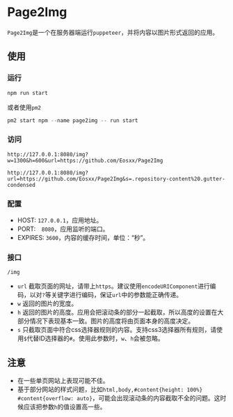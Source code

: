 # Page2Img

`Page2Img`是一个在服务器端运行`puppeteer`，并将内容以图片形式返回的应用。

## 使用

### 运行

```javascript
npm run start
```

或者使用`pm2`
```javascript
pm2 start npm --name page2img -- run start
```

### 访问

`http://127.0.0.1:8080/img?w=1300&h=600&url=https://github.com/Eosxx/Page2Img`

`http://127.0.0.1:8080/img?url=https://github.com/Eosxx/Page2Img&s=.repository-content%20.gutter-condensed`

### 配置

- HOST: `127.0.0.1`，应用地址。
- PORT:　`8080`，应用监听的端口。
- EXPIRES: `3600`，内容的缓存时间，单位：“秒”。

### 接口

`/img`
  - `url` 截取页面的网址，请带上`https`。建议使用`encodeURIComponent`进行编码，以对`?`等关键字进行编码，保证`url`中的参数能正确传递。
  - `w` 返回的图片的宽度。
  - `h` 返回的图片的高度。应用会把滚动条的部分一起截取，所以高度的设置在大部分情况下表现基本一致。图片的高度将由页面本身的高度决定。
  - `s` 只截取页面中符合css选择器规则的内容。支持css3选择器所有规则，请使用`$`代替ID选择器的`#`。使用此参数时，`w`、`h`会被忽略。

## 注意

- 在一些单页网站上表现可能不佳。
- 基于部分网站的样式问题，比如`html,body,#content{height: 100%}  #content{overflow: auto}`，可能会出现滚动条的内容截取不全的问题。这时候应该把参数`h`的值设置高一些。
